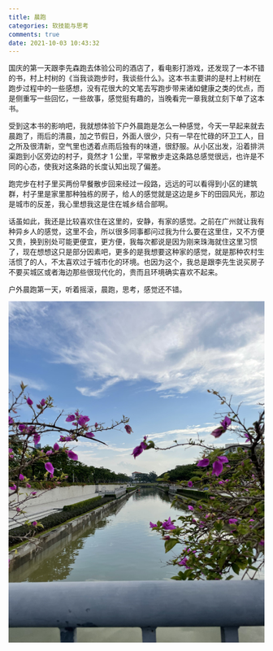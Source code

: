```yaml
---
title: 晨跑
categories: 软技能与思考
comments: true
date: 2021-10-03 10:43:32
---
```

国庆的第一天跟李先森跑去体验公司的酒店了，看电影打游戏，还发现了一本不错的书，村上村树的《当我谈跑步时，我谈些什么》。这本书主要讲的是村上村树在跑步过程中的一些感想，没有花很大的文笔去写跑步带来诸如健康之类的优点，而是侧重写一些回忆，一些故事，感觉挺有趣的，当晚看完一章我就立刻下单了这本书。

受到这本书的影响吧，我就想体验下户外晨跑是怎么一种感觉，今天一早起来就去晨跑了，雨后的清晨，加之节假日，外面人很少，只有一早在忙碌的环卫工人，目之所及很清新，空气里也透着点雨后独有的味道，很舒服。从小区出发，沿着排洪渠跑到小区旁边的村子，竟然才 1 公里，平常散步走这条路总感觉很远，也许是不同的心态，使我对这条路的长度认知出现了偏差。

跑完步在村子里买两份早餐散步回来经过一段路，远远的可以看得到小区的建筑群，村子里是家里那种独栋的房子，给人的感觉就是这边是乡下的田园风光，那边是城市的反差，我心里想我这是住在城乡结合部啊。

话虽如此，我还是比较喜欢住在这里的，安静，有家的感觉。之前在广州就让我有种异乡人的感觉，这里不会，所以很多同事都问过我为什么要在这里住，又不方便又贵，换到别处可能更便宜，更方便，我每次都说是因为刚来珠海就住这里习惯了，现在想想这只是部分因素吧，更多的是我想要这种家的感觉，就是那种农村生活惯了的人，不太喜欢过于城市化的环境。也因为这个，我总是跟李先生说买房子不要买城区或者海边那些很现代化的，贵而且环境确实喜欢不起来。

户外晨跑第一天，听着摇滚，晨跑，思考，感觉还不错。

![晨跑途中的风景](https://raw.githubusercontent.com/Canace22/Assets/main/images/chenpao.jpeg)

